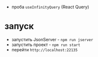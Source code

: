 - проба `useInfinityQuery` (React Query)

# запуск
- запустить JsonServer - `npm run jserver`
- запустить проект - `npm run start`
- перейти `http://localhost:22135` 
